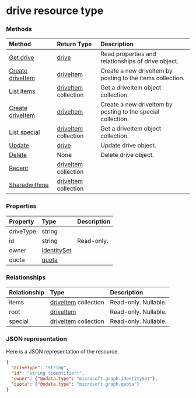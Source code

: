 # drive resource type




### Methods

| Method		   | Return Type	|Description|
|:---------------|:--------|:----------|
|[Get drive](../api/drive_get.md) | [drive](drive.md) |Read properties and relationships of drive object.|
|[Create driveItem](../api/drive_post_items.md) |[driveItem](driveitem.md)| Create a new driveItem by posting to the items collection.|
|[List items](../api/drive_list_items.md) |[driveItem](driveitem.md) collection| Get a driveItem object collection.|
|[Create driveItem](../api/drive_post_special.md) |[driveItem](driveitem.md)| Create a new driveItem by posting to the special collection.|
|[List special](../api/drive_list_special.md) |[driveItem](driveitem.md) collection| Get a driveItem object collection.|
|[Update](../api/drive_update.md) | [drive](drive.md)	|Update drive object. |
|[Delete](../api/drive_delete.md) | None |Delete drive object. |
|[Recent](../api/drive_recent.md)|[driveItem](driveitem.md) collection||
|[Sharedwithme](../api/drive_sharedwithme.md)|[driveItem](driveitem.md) collection||

### Properties
| Property	   | Type	|Description|
|:---------------|:--------|:----------|
|driveType|string||
|id|string| Read-only.|
|owner|[identitySet](identityset.md)||
|quota|[quota](quota.md)||

### Relationships
| Relationship | Type	|Description|
|:---------------|:--------|:----------|
|items|[driveItem](driveitem.md) collection| Read-only. Nullable.|
|root|[driveItem](driveitem.md)| Read-only. Nullable.|
|special|[driveItem](driveitem.md) collection| Read-only. Nullable.|

### JSON representation

Here is a JSON representation of the resource.

<!-- {
  "blockType": "resource",
  "optionalProperties": [

  ],
  "@odata.type": "microsoft.graph.drive"
}-->

```json
{
  "driveType": "string",
  "id": "string (identifier)",
  "owner": {"@odata.type": "microsoft.graph.identitySet"},
  "quota": {"@odata.type": "microsoft.graph.quota"}
}

```

<!-- uuid: 8fcb5dbc-d5aa-4681-8e31-b001d5168d79
2015-10-25 14:57:30 UTC -->
<!-- {
  "type": "#page.annotation",
  "description": "drive resource",
  "keywords": "",
  "section": "documentation",
  "tocPath": ""
}-->